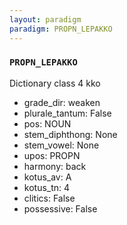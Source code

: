 ```yaml
---
layout: paradigm
paradigm: PROPN_LEPAKKO
---
```

### ` PROPN_LEPAKKO `

Dictionary class 4 kko
* grade_dir: weaken
* plurale_tantum: False
* pos: NOUN
* stem_diphthong: None
* stem_vowel: None
* upos: PROPN
* harmony: back
* kotus_av: A
* kotus_tn: 4
* clitics: False
* possessive: False
